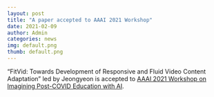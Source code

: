 ```yaml
---
layout: post
title: "A paper accepted to AAAI 2021 Workshop"
date: 2021-02-09
author: Admin
categories: news
img: default.png
thumb: default.png
---
```


“FitVid: Towards Development of Responsive and Fluid Video Content Adaptation” led by Jeongyeon is accepted to [AAAI 2021 Workshop on Imagining Post-COVID Education with AI](https://sites.google.com/view/tipce-2021).
